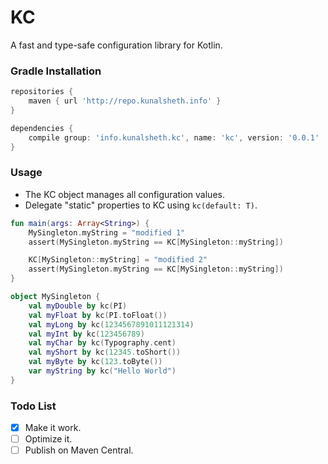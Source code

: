 # KC
A fast and type-safe configuration library for Kotlin.

### Gradle Installation
```groovy
repositories {
    maven { url 'http://repo.kunalsheth.info' }
}

dependencies {
    compile group: 'info.kunalsheth.kc', name: 'kc', version: '0.0.1'
}
```

### Usage
- The KC object manages all configuration values.
- Delegate "static" properties to KC using `kc(default: T)`.
```kotlin
fun main(args: Array<String>) {
    MySingleton.myString = "modified 1"
    assert(MySingleton.myString == KC[MySingleton::myString])

    KC[MySingleton::myString] = "modified 2"
    assert(MySingleton.myString == KC[MySingleton::myString])
}

object MySingleton {
    val myDouble by kc(PI)
    val myFloat by kc(PI.toFloat())
    val myLong by kc(1234567891011121314)
    val myInt by kc(123456789)
    val myChar by kc(Typography.cent)
    val myShort by kc(12345.toShort())
    val myByte by kc(123.toByte())
    var myString by kc("Hello World")
}
```

### Todo List
- [x] Make it work.
- [ ] Optimize it.
- [ ] Publish on Maven Central.
